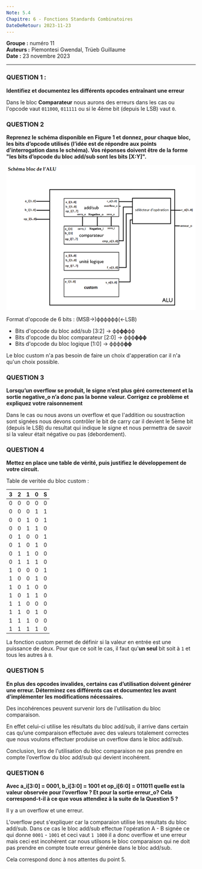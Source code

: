 ```yaml
---
Note: 5.4
Chapitre: 6 - Fonctions Standards Combinatoires
DateDeRetour: 2023-11-23
---
```

**Groupe :** numéro 11   
**Auteurs :** Piemontesi Gwendal, Trüeb Guillaume   
**Date :** 23 novembre 2023
***

### QUESTION 1 : 
**Identifiez et documentez les différents opcodes entraînant une erreur**

Dans le bloc **Comparateur** nous aurons des erreurs dans les cas ou l'opcode vaut `011000`, `011111` ou si le 4ème bit (depuis le LSB) vaut `0`.
### QUESTION 2
**Reprenez le schéma disponible en Figure 1 et donnez, pour chaque bloc, les bits d’opcode utilisés (l’idée est de répondre aux points d’interrogation dans le schéma). Vos réponses doivent être de la forme "les bits d’opcode du bloc add/sub sont les bits [X:Y]".**

![Schema Bloc de l'ALU](/_src/img/docs/SchemaBlocAlu.PNG)

Format d'opcode de 6 bits : (MSB->)ϕϕϕϕϕϕ(<-LSB)

- Bits d'opcode du bloc add/sub [3:2] -> ϕϕ**ϕϕ**ϕϕ
- Bits d'opcode du bloc comparateur [2:0] -> ϕϕϕ**ϕϕϕ**
- Bits d'opcode du bloc logique [1:0] -> ϕϕϕϕ**ϕϕ**
  
Le bloc custom n'a pas besoin de faire un choix d'apperation car il n'a qu'un choix possible.

### QUESTION 3
**Lorsqu’un overflow se produit, le signe n’est plus géré correctement et la sortie negative_o n’a donc pas la bonne valeur. Corrigez ce problème et expliquez votre raisonnement**

Dans le cas ou nous avons un overflow et que l'addition ou soustraction sont signées nous devons contrôler le bit de carry car il devient le 5ème bit (depuis le LSB) du resultat qui indique le signe et nous permettra de savoir si la valeur était négative ou pas (debordement).

### QUESTION 4
**Mettez en place une table de vérité, puis justifiez le développement de votre circuit.**

Table de veritée du bloc custom :   

| 3 | 2 | 1 | 0 | S |
|---|---|---|---|--------|
| 0 | 0 | 0 | 0 |   0    |
| 0 | 0 | 0 | 1 |   1    |
| 0 | 0 | 1 | 0 |   1    |
| 0 | 0 | 1 | 1 |   0    |
| 0 | 1 | 0 | 0 |   1    |
| 0 | 1 | 0 | 1 |   0    |
| 0 | 1 | 1 | 0 |   0    |
| 0 | 1 | 1 | 1 |   0   |
| 1 | 0 | 0 | 0 |   1   |
| 1 | 0 | 0 | 1 |   0    |
| 1 | 0 | 1 | 0 |   0    |
| 1 | 0 | 1 | 1 |   0   |
| 1 | 1 | 0 | 0 |   0    |
| 1 | 1 | 0 | 1 |   0   |
| 1 | 1 | 1 | 0 |   0    |
| 1 | 1 | 1 | 1 |   0   |

La fonction custom permet de définir si la valeur en entrée est une puissance de deux. Pour que ce soit le cas, il faut qu'**un seul** bit soit à `1` et tous les autres à `0`.

### QUESTION 5
**En plus des opcodes invalides, certains cas d’utilisation doivent générer une erreur. Déterminez ces différents cas et documentez les avant d’implémenter les modifications nécessaires.** 

Des incohérences peuvent survenir lors de l'utilisation du bloc comparaison.    

En effet celui-ci utilise les résultats du bloc add/sub, il arrive dans certain cas qu’une comparaison effectuée avec des valeurs totalement correctes que nous voulons effectuer produise un overflow dans le bloc add/sub.   

Conclusion, lors de l'utilisation du bloc comparaison ne pas prendre en compte l’overflow du bloc add/sub qui devient incohérent. 

### QUESTION 6
**Avec a_i[3:0] = 0001, b_i[3:0] = 1001 et op_i[6:0] = 011011 quelle est la valeur observée pour l’overflow ? Et pour la sortie erreur_o? Cela correspond-t-il à ce que vous attendiez à la suite de la Question 5 ?**

Il y a un overflow et une erreur.   

L'overflow peut s'expliquer car la comparaion utilise les resultats du bloc add/sub. Dans ce cas le bloc add/sub effectue l'opération  A - B signée ce qui donne `0001` - `1001` et ceci vaut `1 1000` il a donc overflow et une erreur mais ceci est incohérent car nous utilsons le bloc comparaison qui ne doit pas prendre en compte toute erreur générée dans le bloc add/sub.

Cela correspond donc à nos attentes du point 5.